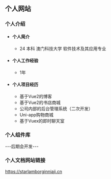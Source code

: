 ## 个人网站

### 个人介绍

- #### 个人简介

  - 24  本科  澳门科技大学 软件技术及其应用专业

- #### 个人工作经验

  - 1年

- #### 个人项目经历

  - 基于Vue2的博客
  - 基于Vue2的书店商城
  - 公司内部的后台管理系统（二次开发）
  - Uni-app购物商城
  - 基于Vuex的即时聊天室

### 个人组件库

---后期会开发---

### 个人文档网站链接

https://starlamborginniaji.cn

